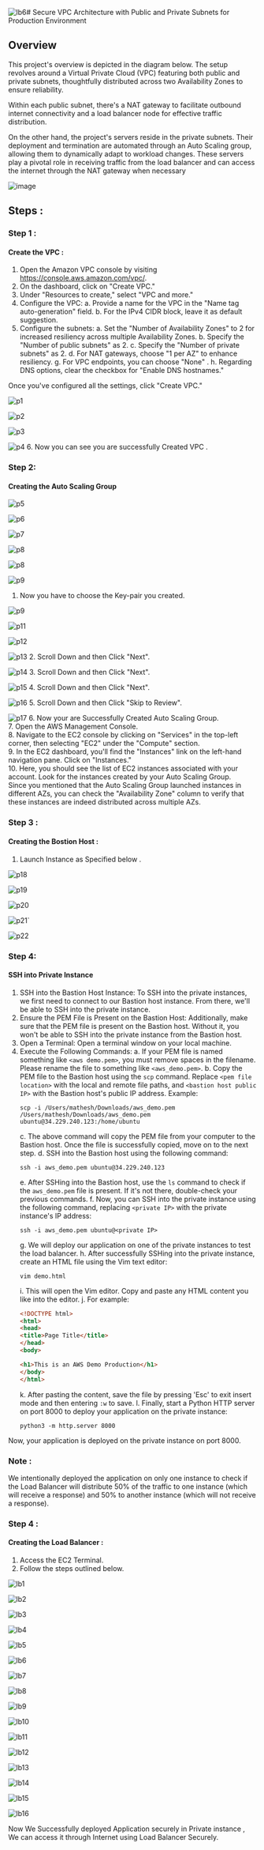![lb6](https://github.com/itz-mathesh/aws-public-private-subnet-architecture/assets/144098846/6ebea4b9-a066-495d-a8c8-9b78920d57bb)# Secure VPC Architecture with Public and Private Subnets for Production Environment
## Overview
This project's overview is depicted in the diagram below. The setup revolves around a Virtual Private Cloud (VPC) featuring both public and private subnets, thoughtfully distributed across two Availability Zones to ensure reliability.

Within each public subnet, there's a NAT gateway to facilitate outbound internet connectivity and a load balancer node for effective traffic distribution.

On the other hand, the project's servers reside in the private subnets. Their deployment and termination are automated through an Auto Scaling group, allowing them to dynamically adapt to workload changes. These servers play a pivotal role in receiving traffic from the load balancer and can access the internet through the NAT gateway when necessary


![image](https://github.com/itz-mathesh/aws-public-private-subnet-architecture/assets/144098846/9d656294-2011-4467-a620-63954d923710)

## Steps :
### Step 1 :
#### Create the VPC :
1. Open the Amazon VPC console by visiting https://console.aws.amazon.com/vpc/.
2. On the dashboard, click on "Create VPC."
3. Under "Resources to create," select "VPC and more."
4. Configure the VPC:
   a. Provide a name for the VPC in the "Name tag auto-generation" field.
   b. For the IPv4 CIDR block, leave it as default suggestion.
5. Configure the subnets:
   a. Set the "Number of Availability Zones" to 2 for increased resiliency across multiple Availability Zones.
   b. Specify the "Number of public subnets" as 2.
   c. Specify the "Number of private subnets" as 2.
   d. For NAT gateways, choose "1 per AZ" to enhance resiliency.
   g. For VPC endpoints, you can choose "None" .
   h. Regarding DNS options, clear the checkbox for "Enable DNS hostnames."

Once you've configured all the settings, click "Create VPC."

![p1](https://github.com/itz-mathesh/aws-public-private-subnet-architecture/assets/144098846/d80b1370-dd76-4043-b4f0-2c757e3c21c7)

![p2](https://github.com/itz-mathesh/aws-public-private-subnet-architecture/assets/144098846/722b69ac-f980-421b-8cb5-c3a5365e0a26)


![p3](https://github.com/itz-mathesh/aws-public-private-subnet-architecture/assets/144098846/32cb40b4-622a-4d13-b208-b0ab60c5cf2f)


![p4](https://github.com/itz-mathesh/aws-public-private-subnet-architecture/assets/144098846/35732232-120e-4fec-811f-03ad7c2a8438)
6. Now you can see you are successfully Created VPC .




### Step 2:
#### Creating the Auto Scaling Group


![p5](https://github.com/itz-mathesh/aws-public-private-subnet-architecture/assets/144098846/a2e7f738-c9e5-4ab7-bfc9-abff65f3e235)


![p6](https://github.com/itz-mathesh/aws-public-private-subnet-architecture/assets/144098846/4312da54-b049-484e-ad2d-05e16b0f7163)


![p7](https://github.com/itz-mathesh/aws-public-private-subnet-architecture/assets/144098846/31663c3b-acd8-40de-b701-a470d6e6caaa)


![p8](https://github.com/itz-mathesh/aws-public-private-subnet-architecture/assets/144098846/6d0b515a-dbd5-41fd-8565-cad4039a9e8a)


![p8](https://github.com/itz-mathesh/aws-public-private-subnet-architecture/assets/144098846/d2d13f41-d10b-498a-8756-02e159bc6bd5)


![p9](https://github.com/itz-mathesh/aws-public-private-subnet-architecture/assets/144098846/34d0786d-e05c-48ff-a478-4cc8a407419b)
1. Now you have to choose the Key-pair you created.

![p9](https://github.com/itz-mathesh/aws-public-private-subnet-architecture/assets/144098846/89903e99-5673-493e-9e19-d92311fb4715)


![p11](https://github.com/itz-mathesh/aws-public-private-subnet-architecture/assets/144098846/c2c3f452-ef92-4ac0-9fc6-c12c55b3f5c7)


![p12](https://github.com/itz-mathesh/aws-public-private-subnet-architecture/assets/144098846/6ff77ba7-af88-41b7-8c8c-abcec09c2af8)


![p13](https://github.com/itz-mathesh/aws-public-private-subnet-architecture/assets/144098846/f1f3b337-6023-4d98-82f9-0b44727e2f76)
2. Scroll Down and then Click "Next".

![p14](https://github.com/itz-mathesh/aws-public-private-subnet-architecture/assets/144098846/2a17a34d-ef23-4607-b0b8-28dbfbcbf890)
3. Scroll Down and then Click "Next".

![p15](https://github.com/itz-mathesh/aws-public-private-subnet-architecture/assets/144098846/e195037c-ec37-4470-b503-cbb7abc0b14d)
4. Scroll Down and then Click "Next".

![p16](https://github.com/itz-mathesh/aws-public-private-subnet-architecture/assets/144098846/b15e60bf-9e9c-4741-ba93-16e724ecf1a5)
5. Scroll Down and then Click "Skip to Review".

![p17](https://github.com/itz-mathesh/aws-public-private-subnet-architecture/assets/144098846/c2e018ae-ffca-43e6-83e1-3fa812dcd93c)
6. Now your are Successfully Created Auto Scaling Group.<br>
7. Open the AWS Management Console.<br>
8. Navigate to the EC2 console by clicking on "Services" in the top-left corner, then selecting "EC2" under the "Compute" section.<br>
9. In the EC2 dashboard, you'll find the "Instances" link on the left-hand navigation pane. Click on "Instances."<br>
10. Here, you should see the list of EC2 instances associated with your account. Look for the instances created by your Auto Scaling Group.<br>
Since you mentioned that the Auto Scaling Group launched instances in different AZs, you can check the "Availability Zone" column to verify that these instances are indeed distributed across multiple AZs.

### Step 3 :
#### Creating the Bostion Host :

1. Launch Instance as Specified below .


![p18](https://github.com/itz-mathesh/aws-public-private-subnet-architecture/assets/144098846/c3c2bb90-6886-48f5-8d37-3168646203cf)


![p19](https://github.com/itz-mathesh/aws-public-private-subnet-architecture/assets/144098846/a902949d-6845-4d3c-b297-99542135eee0)


![p20](https://github.com/itz-mathesh/aws-public-private-subnet-architecture/assets/144098846/22d69a9d-2ce2-4334-94b4-4a4f5d12655a)


![p21`](https://github.com/itz-mathesh/aws-public-private-subnet-architecture/assets/144098846/750dea04-8fdc-40bd-baf4-efccdfb9dd5b)


![p22](https://github.com/itz-mathesh/aws-public-private-subnet-architecture/assets/144098846/5accdbf9-e13e-4cac-b2a7-c95d6f06104d)

### Step 4: 
#### SSH into Private Instance

1. SSH into the Bastion Host Instance:
   To SSH into the private instances, we first need to connect to our Bastion host instance. From there, we'll be able to SSH into the private instance.
2. Ensure the PEM File is Present on the Bastion Host:
   Additionally, make sure that the PEM file is present on the Bastion host. Without it, you won't be able to SSH into the private instance from the Bastion host.
3. Open a Terminal:
   Open a terminal window on your local machine.
4. Execute the Following Commands:
   a. If your PEM file is named something like `<aws demo.pem>`, you must remove spaces in the filename. Please rename the file to something like `<aws_demo.pem>`.
   b. Copy the PEM file to the Bastion host using the `scp` command. Replace `<pem file location>` with the local and remote file paths, and `<bastion host public IP>` with the Bastion host's public IP address. 
   Example:
      ```
      scp -i /Users/mathesh/Downloads/aws_demo.pem /Users/mathesh/Downloads/aws_demo.pem ubuntu@34.229.240.123:/home/ubuntu
      ```
   c. The above command will copy the PEM file from your computer to the Bastion host. Once the file is successfully copied, move on to the next step.
   d. SSH into the Bastion host using the following command:
      ```
      ssh -i aws_demo.pem ubuntu@34.229.240.123
      ```
    e. After SSHing into the Bastion host, use the `ls` command to check if the `aws_demo.pem` file is present. If it's not there, double-check your previous commands.
    f. Now, you can SSH into the private instance using the following command, replacing `<private IP>` with the private instance's IP address:
      ```
      ssh -i aws_demo.pem ubuntu@<private IP>
      ```
    g. We will deploy our application on one of the private instances to test the load balancer.
    h. After successfully SSHing into the private instance, create an HTML file using the Vim text editor:
      ```
      vim demo.html
      ```
    i. This will open the Vim editor. Copy and paste any HTML content you like into the editor.
    j. For example:
      ```html
      <!DOCTYPE html>
      <html>
      <head>
      <title>Page Title</title>
      </head>
      <body>

      <h1>This is an AWS Demo Production</h1>
      </body>
      </html>
      ```
     k. After pasting the content, save the file by pressing 'Esc' to exit insert mode and then entering `:w` to save.
     l. Finally, start a Python HTTP server on port 8000 to deploy your application on the private instance:
      ```
      python3 -m http.server 8000
      ```
Now, your application is deployed on the private instance on port 8000.
### Note :
We intentionally deployed the application on only one instance to check if the Load Balancer will distribute 50% of the traffic to one instance (which will receive a response) and 50% to another instance (which will not receive a response).

### Step 4 :
#### Creating the Load Balancer :

1. Access the EC2 Terminal.
2. Follow the steps outlined below.

![lb1](https://github.com/itz-mathesh/aws-public-private-subnet-architecture/assets/144098846/6e204024-11f4-4553-b583-8dc0b53a15ea)


![lb2](https://github.com/itz-mathesh/aws-public-private-subnet-architecture/assets/144098846/ae244b71-c4ba-4160-9bf9-0ea82d7e7e5f)


![lb3](https://github.com/itz-mathesh/aws-public-private-subnet-architecture/assets/144098846/3093dd4e-1acb-4ee5-9fe0-c0794f7336fd)


![lb4](https://github.com/itz-mathesh/aws-public-private-subnet-architecture/assets/144098846/84e79b0c-d25c-4471-aac5-d05a33d74801)


![lb5](https://github.com/itz-mathesh/aws-public-private-subnet-architecture/assets/144098846/58ce870b-9d5f-4343-bcf0-afe3edbcda27)


![lb6](https://github.com/itz-mathesh/aws-public-private-subnet-architecture/assets/144098846/bc12e1a3-4404-4427-b6e2-04183afd19fc)


![lb7](https://github.com/itz-mathesh/aws-public-private-subnet-architecture/assets/144098846/eebf3ea6-674e-43db-bac7-ca9c2f7dd951)


![lb8](https://github.com/itz-mathesh/aws-public-private-subnet-architecture/assets/144098846/b06c1553-2e2c-442a-bf14-88ff5b8d453b)


![lb9](https://github.com/itz-mathesh/aws-public-private-subnet-architecture/assets/144098846/db972f48-00d1-4d74-9cce-192ab6117e26)


![lb10](https://github.com/itz-mathesh/aws-public-private-subnet-architecture/assets/144098846/6444932a-0662-4953-abd9-c3de0a7d80a8)


![lb11](https://github.com/itz-mathesh/aws-public-private-subnet-architecture/assets/144098846/d6195b28-2e3f-4ead-9424-0976cc5600f8)


![lb12](https://github.com/itz-mathesh/aws-public-private-subnet-architecture/assets/144098846/12044558-3761-4f74-8e06-d4d32ae15cf2)


![lb13](https://github.com/itz-mathesh/aws-public-private-subnet-architecture/assets/144098846/04964ffc-e3c1-4197-b8e9-571e5e724d26)


![lb14](https://github.com/itz-mathesh/aws-public-private-subnet-architecture/assets/144098846/b753cdbf-2d5c-4667-9c4e-05dac0515b72)


![lb15](https://github.com/itz-mathesh/aws-public-private-subnet-architecture/assets/144098846/dc6e7431-0d6e-4138-a431-6ac29cccfdf7)


![lb16](https://github.com/itz-mathesh/aws-public-private-subnet-architecture/assets/144098846/f41fab30-1c22-41ad-bc92-24b06da4eb94)


Now We Successfully deployed Application securely in Private instance , We can access it through Internet using Load Balancer Securely.
